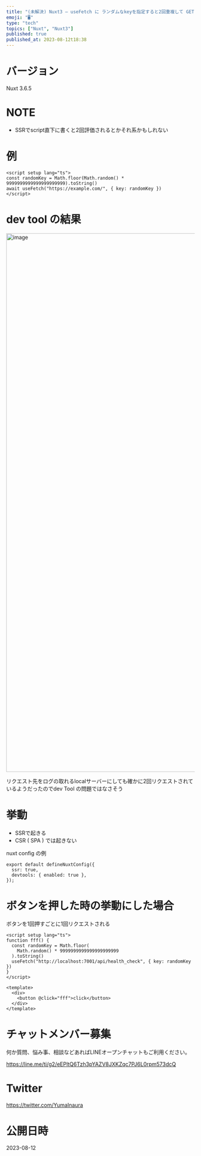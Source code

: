 ```yaml
---
title: "(未解決) Nuxt3 – useFetch に ランダムなkeyを指定すると2回重複して GET リクエストしてしまう (SSR)"
emoji: "🖥"
type: "tech"
topics: ["Nuxt", "Nuxt3"]
published: true
published_at: 2023-08-12t18:38
---
```


# バージョン

Nuxt 3.6.5 

# NOTE

- SSRでscript直下に書くと2回評価されるとかそれ系かもしれない

# 例

```vue
<script setup lang="ts">
const randomKey = Math.floor(Math.random() * 9999999999999999999999).toString()
await useFetch("https://example.com/", { key: randomKey })
</script>
```

# dev tool の結果

<img width="1435" alt="image" src="https://github.com/YumaInaura/YumaInaura/assets/13635059/19d65001-87e9-4636-b1e9-3ac13bd0ab11">

リクエスト先をログの取れるlocalサーバーにしても確かに2回リクエストされているようだったのでdev Tool の問題ではなさそう


# 挙動

- SSRで起きる
- CSR  ( SPA ) では起きない

nuxt config の例

```
export default defineNuxtConfig({
  ssr: true,
  devtools: { enabled: true },
});
```

# ボタンを押した時の挙動にした場合

ボタンを1回押すごとに1回リクエストされる

```vue
<script setup lang="ts">
function fff() {
  const randomKey = Math.floor(
    Math.random() * 9999999999999999999999
  ).toString()
  useFetch("http://localhost:7001/api/health_check", { key: randomKey })
}
</script>

<template>
  <div>
    <button @click="fff">click</button>
  </div>
</template>

```

# チャットメンバー募集


何か質問、悩み事、相談などあればLINEオープンチャットもご利用ください。

https://line.me/ti/g2/eEPltQ6Tzh3pYAZV8JXKZqc7PJ6L0rpm573dcQ


# Twitter

https://twitter.com/YumaInaura


# 公開日時

2023-08-12
